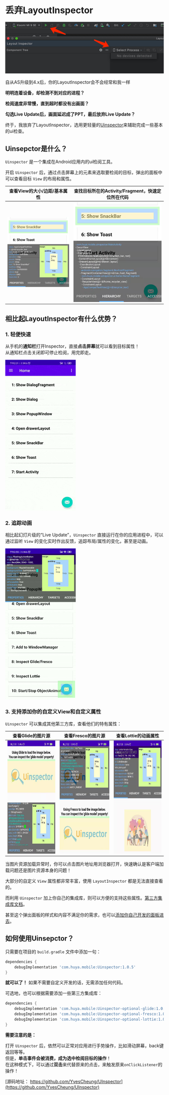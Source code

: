 # 丢弃LayoutInspector

![](https://raw.githubusercontent.com/YvesCheung/UInspector/master/art/layoutinspector_no_device.jpg)

自从AS升级到4.x后，你的LayoutInspector会不会经常和我一样

**明明连着设备，却检测不到对应的进程？**

**检阅速度非常慢，直到超时都没有出画面？**

**勾选Live Update后，画面延迟成了PPT，最后放弃Live Update？**

终于，我放弃了LayoutInspector，选用更轻量的[Uinspector](https://github.com/YvesCheung/UInspector)来辅助完成一些基本的ui检查。

## Uinsepctor是什么？

`Uinspector` 是一个集成在Android应用内的ui检阅工具。

开启 `Uinspector` 后，通过点击屏幕上的元素来选取要检阅的目标，弹出的面板中可以查看目标 `View` 的布局和属性。

|查看View的大小/边距/基本属性| 查找目标所在的Activity/Fragment，快速定位所在代码 | 
| :---: | :---: |
|![](https://raw.githubusercontent.com/YvesCheung/UInspector/master/art/properties_preview.jpeg)|![](https://raw.githubusercontent.com/YvesCheung/UInspector/master/art/hierarchy_preview.jpeg)|

## 相比起LayoutInspector有什么优势？

### 1. 轻便快速

  从手机的**通知栏**打开Inspector，直接**点击屏幕**就可以看到目标属性！
  <Br/>从通知栏点击关闭即可停止检阅，用完即走。
  
  ![](https://raw.githubusercontent.com/YvesCheung/UInspector/master/art/uinspector_preview.gif)
  
### 2. 追踪动画

相比起幻灯片级的“Live Update”，`Uinspector` 直接运行在你的应用进程中，可以通过监听 `View` 的变化实时作出反馈，追踪布局/属性的变化，甚至是动画。

![](https://raw.githubusercontent.com/YvesCheung/UInspector/master/art/trace_animator.gif)

### 3. 支持添加你的自定义View和自定义属性

`Uinspector` 可以集成其他第三方库，查看他们的特有属性：

|查看Glide的图片源|查看Fresco的图片源|查看Lottie的动画属性|
| :----:|:-----:|:-----:|
|<img src="https://raw.githubusercontent.com/YvesCheung/UInspector/master/art/glide.jpg" alt="Inspect Glide" height="360"/>|<img src="https://raw.githubusercontent.com/YvesCheung/UInspector/master/art/fresco.jpg" alt="Inspect Glide" height="360"/>|<img src="https://raw.githubusercontent.com/YvesCheung/UInspector/master/art/lottie.jpg" alt="Inspect Glide" height="360"/>|

当图片资源加载异常时，你可以点击图片地址用浏览器打开，快速确认是客户端加载问题还是图片资源本身的问题！

大部分的自定义 `View` 属性都非常丰富，使用 `LayoutInspector` 都是无法直接查看的。

而利用 `Uinspector` 加上你自己的集成库，则可以方便的支持这些属性。[第三方集成库文档](https://github.com/YvesCheung/UInspector/blob/master/docs/uinspector-optional-custom-view.md)。

甚至这个弹出面板的样式和内容不满足你的需求，也可以[添加你自己开发的面板进去](https://github.com/YvesCheung/UInspector/blob/master/Readme.md#develop/)。

## 如何使用Uinsepctor？

只需要在项目的 `build.gradle` 文件中添加一句：

```groovy
dependencies {
    debugImplementation 'com.huya.mobile:Uinspector:1.0.5'
}
```

**就可以了！** 如果不需要自定义开发的话，无需添加任何代码。

可选地，也可以根据需要添加一些第三方集成库：

```groovy
dependencies {
    debugImplementation 'com.huya.mobile:Uinspector-optional-glide:1.0.5'
    debugImplementation 'com.huya.mobile:Uinspector-optional-fresco:1.0.5'
    debugImplementation 'com.huya.mobile:Uinspector-optional-lottie:1.0.5'
}
```

**需要注意的是：**

打开 `Uinspector` 后，依然可以正常对应用进行手势操作，比如滑动屏幕，back键返回等等。
<Br/>但是，**单击事件会被消费，成为选中检阅目标的操作**！
<Br/>在这种模式下，可以通过**双击**来代替原来的点击，来触发原来`onClickListener`的操作！


[源码地址： https://github.com/YvesCheung/UInspector](https://github.com/YvesCheung/UInspector)